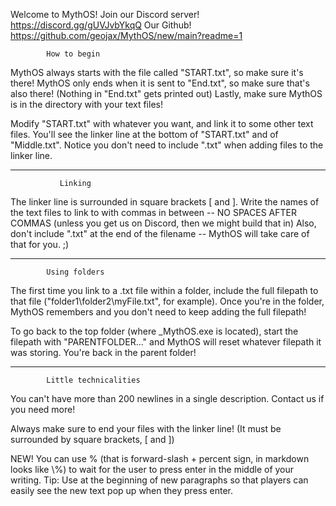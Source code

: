 Welcome to MythOS!
Join our Discord server! https://discord.gg/gUVJvbYkqQ
Our Github! https://github.com/geojax/MythOS/new/main?readme=1

			How to begin
MythOS always starts with the file called "START.txt", so make sure it's there!
MythOS only ends when it is sent to "End.txt", so make sure that's also there!
(Nothing in "End.txt" gets printed out)
Lastly, make sure MythOS is in the directory with your text files!

Modify "START.txt" with whatever you want, and link it to some
other text files. You'll see the linker line at the bottom of
"START.txt" and of "Middle.txt". Notice you don't need to include
".txt" when adding files to the linker line.

-----------------------------------------------------------------
			   Linking

The linker line is surrounded in square brackets [ and ].
Write the names of the text files to link to with commas in between -- 
			NO SPACES AFTER COMMAS
	(unless you get us on Discord, then we might build that in)
Also, don't include ".txt" at the end of the filename -- MythOS will 
take care of that for you. ;)

-----------------------------------------------------------------
			Using folders

The first time you link to a .txt file within a folder, include
the full filepath to that file ("folder1\folder2\myFile.txt", for example).
Once you're in the folder, MythOS remembers and you don't need to keep
adding the full filepath!

To go back to the top folder (where _MythOS.exe is located), 
start the filepath with "PARENTFOLDER\..." and MythOS will reset whatever
filepath it was storing. You're back in the parent folder!

-----------------------------------------------------------------
			Little technicalities

You can't have more than 200 newlines in a single description.
Contact us if you need more! 

Always make sure to end your files with the linker line! 
(It must be surrounded by square brackets, [ and ])

NEW! You can use \% (that is forward-slash + percent sign, in markdown looks like \\%) to wait for the user to press enter
in the middle of your writing. Tip: Use at the beginning of new paragraphs
so that players can easily see the new text pop up when they press enter.

